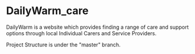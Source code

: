 # DailyWarm_care

DailyWarm is a website which provides finding a range of care and support options through local Individual Carers and Service Providers.

Project Structure is under the "master" branch.
